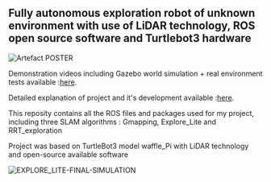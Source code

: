 ## Fully autonomous exploration robot of unknown environment with use of LiDAR technology, ROS open source software and Turtlebot3 hardware  

![Artefact POSTER](https://user-images.githubusercontent.com/58305266/192890820-9c28db1f-5812-4f46-b6cf-664caeb7d588.JPG)

Demonstration videos including Gazebo world simulation + real environment tests available :[here](https://drive.google.com/drive/folders/1DtySa7mKkJHHyVaM0ivvL8W2IMEAQMcw?usp=sharing).

Detailed explanation of project and it's development available :[here](https://github.com/djr111/Robot_Explorer_of_unknown_space_with_LiDAR_ROS_and_TurtleBot3/blob/673d99a25ad32577188e76663ae5330bcb987053/Dissertation.BulsRaimonds1912944.docx).  
  
This reposity contains all the ROS files and packages used for my project, including three SLAM algorithms : 
Gmapping, Explore_Lite and RRT_exploration  
  
Project was based on TurtleBot3 model waffle_Pi with LiDAR technology and open-source available software  

![EXPLORE_LITE-FINAL-SIMULATION](https://user-images.githubusercontent.com/58305266/192894459-b7fc3378-3ba5-480a-af16-bc76a9ac7b83.JPG)

